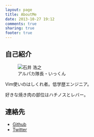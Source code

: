 ```yaml
---
layout: page
title: AboutMe
date: 2013-10-27 19:12
comments: true
sharing: true
footer: true
---
```


## 自己紹介

<figure class="image_wrapper">
  <img src="//lh4.googleusercontent.com/-lhc7W4Ee-NA/UnDGui7U9RI/AAAAAAAAACI/F95WUPatw7k/w237-h240-no/1001417_394227377345843_948534762_n.jpg" alt="石井 浩之">
  <figcaption>アルパカ隊長・いっくん</figcaption>
</figure>

Vim使いのはしくれ者。低学歴エンジニア。

好きな焼き肉の部位はハチノスとレバー。

## 連絡先

- [Github](https://github.com/alpaca-tc)
- [Twitter](https://twitter.com/alpaca_taichou)
